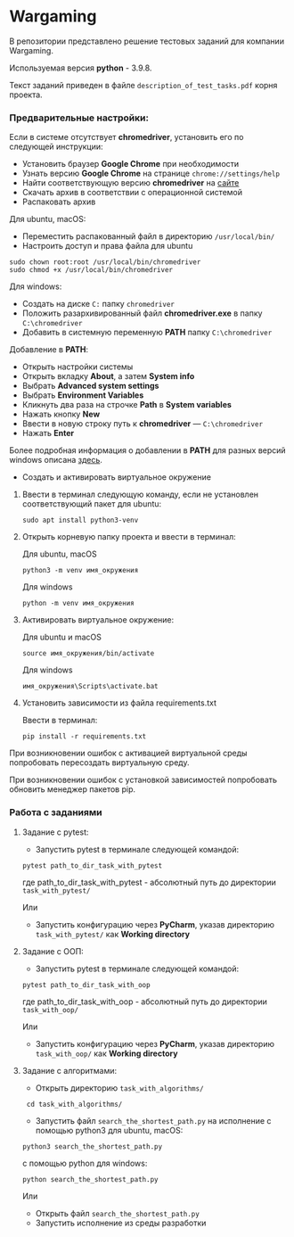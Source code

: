 # Wargaming
В репозитории представлено решение тестовых заданий для компании Wargaming.

Используемая версия **python** - 3.9.8.

Текст заданий приведен в файле `description_of_test_tasks.pdf` корня проекта.

### Предварительные настройки:

Если в системе отсутствует **chromedriver**, установить его по следующей инструкции:

- Установить браузер **Google Chrome** при необходимости
- Узнать версию **Google Chrome** на странице `chrome://settings/help`
- Найти соответствующую версию **chromedriver** на [сайте](https://sites.google.com/chromium.org/driver/downloads)
- Скачать архив в соответствии с операционной системой
- Распаковать архив

Для ubuntu, macOS:

- Переместить распакованный файл в директорию `/usr/local/bin/`
- Настроить доступ и права файла для ubuntu
```
sudo chown root:root /usr/local/bin/chromedriver
sudo chmod +x /usr/local/bin/chromedriver
```


Для windows:
- Создать на диске `C:` папку `chromedriver`
- Положить разархивированный файл **chromedriver.exe** в папку `C:\chromedriver`
- Добавить в системную переменную **PATH** папку `C:\chromedriver`

Добавление в **PATH**:
- Открыть настройки системы
- Открыть вкладку **About**, а затем **System info**
- Выбрать **Advanced system settings**
- Выбрать **Environment Variables**
- Кликнуть два раза на строчке **Path** в **System variables**
- Нажать кнопку **New**
- Ввести в новую строку путь к **chromedriver** — `C:\chromedriver`
- Нажать **Enter**

Более подробная информация о добавлении в **PATH** для разных версий windows описана
[здесь](https://www.computerhope.com/issues/ch000549.htm).

- Создать и активировать виртуальное окружение

1. Ввести в терминал следующую команду, если не установлен соответствующий пакет для ubuntu:
   ``` 
   sudo apt install python3-venv
   ```
2. Открыть корневую папку проекта и ввести в терминал:

   Для ubuntu, macOS
   ```
   python3 -m venv имя_окружения
   ```
   Для windows
   ```
   python -m venv имя_окружения
   ```
   
3. Активировать виртуальное окружение:

   Для ubuntu и macOS

   ```
   source имя_окружения/bin/activate
   ```
   Для windows
   ```
   имя_окружения\Scripts\activate.bat
   ```
4. Установить зависимости из файла requirements.txt

   Ввести в терминал:
   ```
   pip install -r requirements.txt
   ```

При возникновении ошибок с активацией виртуальной среды попробовать пересоздать виртуальную среду.

При возникновении ошибок с установкой зависимостей попробовать обновить менеджер пакетов pip.

### Работа с заданиями

1. Задание с pytest:

   - Запустить pytest в терминале следующей командой:
    ```
    pytest path_to_dir_task_with_pytest
    ```
    где path_to_dir_task_with_pytest - абсолютный путь до директории `task_with_pytest/`

    Или 

   - Запустить конфигурацию через **PyCharm**, указав директорию `task_with_pytest/` как **Working directory**

2. Задание с ООП:

   - Запустить pytest в терминале следующей командой:
    ```
    pytest path_to_dir_task_with_oop
    ```
    где path_to_dir_task_with_oop - абсолютный путь до директории `task_with_oop/`

    Или 

   - Запустить конфигурацию через **PyCharm**, указав директорию `task_with_oop/` как **Working directory**

3. Задание с алгоритмами:
   - Открыть директорию `task_with_algorithms/`
   ```
    cd task_with_algorithms/
    ```
   - Запустить файл `search_the_shortest_path.py` на исполнение с помощью python3 для ubuntu, macOS:

    ```
    python3 search_the_shortest_path.py
    ```
   с помощью python для windows:
    ```
    python search_the_shortest_path.py
    ```

    Или

   - Открыть файл  `search_the_shortest_path.py`
   - Запустить исполнение из среды разработки

